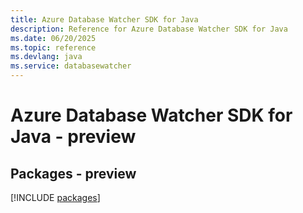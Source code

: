 ```yaml
---
title: Azure Database Watcher SDK for Java
description: Reference for Azure Database Watcher SDK for Java
ms.date: 06/20/2025
ms.topic: reference
ms.devlang: java
ms.service: databasewatcher
---
```

# Azure Database Watcher SDK for Java - preview
## Packages - preview
[!INCLUDE [packages](database-watcher-index.md)]